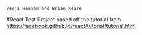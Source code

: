 `Benji Hannam and Brian Keare`

#React Test Project based off the tutorial from https://facebook.github.io/react/tutorial/tutorial.html


